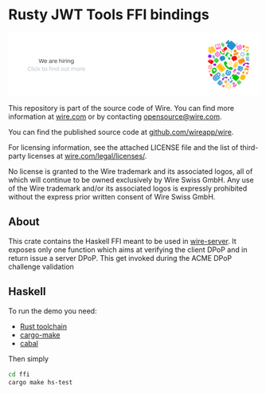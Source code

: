 # Rusty JWT Tools FFI bindings

[![Wire logo](https://github.com/wireapp/wire/blob/master/assets/header-small.png?raw=true)](https://wire.com/jobs/)

This repository is part of the source code of Wire. You can find more information at [wire.com](https://wire.com) or by
contacting opensource@wire.com.

You can find the published source code at [github.com/wireapp/wire](https://github.com/wireapp/wire).

For licensing information, see the attached LICENSE file and the list of third-party licenses
at [wire.com/legal/licenses/](https://wire.com/legal/licenses/).

No license is granted to the Wire trademark and its associated logos, all of which will continue to be owned exclusively
by Wire Swiss GmbH. Any use of the Wire trademark and/or its associated logos is expressly prohibited without the
express prior written consent of Wire Swiss GmbH.

## About

This crate contains the Haskell FFI meant to be used in [wire-server](https://github.com/wireapp/wire-server). It
exposes
only one function which aims at verifying the client DPoP and in return issue a server DPoP. This get invoked during the
ACME DPoP challenge validation

## Haskell

To run the demo you need:

* [Rust toolchain](https://rustup.rs/)
* [cargo-make](https://crates.io/crates/cargo-make)
* [cabal](https://www.haskell.org/cabal/)

Then simply

```bash
cd ffi
cargo make hs-test
```
